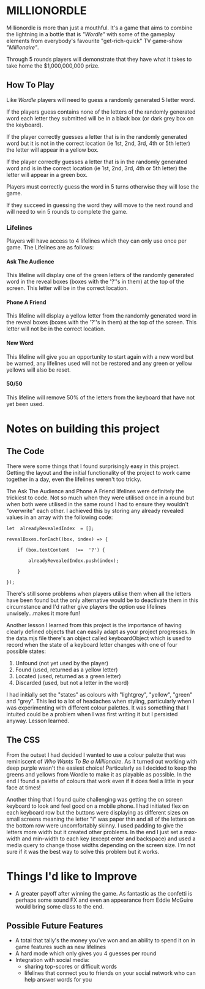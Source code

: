 # MILLIONORDLE

Millionordle is more than just a mouthful. It's a game that aims to combine the lightning in a bottle that is *"Wordle"* with some of the gameplay elements from everybody's favourite "get-rich-quick" TV game-show *"Millionaire"*.

Through 5 rounds players will demonstrate that they have what it takes to take home the $1,000,000,000 prize.

## How To Play

Like *Wordle* players will need to guess a randomly generated 5 letter word.

If the players guess contains none of the letters of the randomly generated word each letter they submitted will be in a black box (or dark grey box on the keyboard).

If the player correctly guesses a letter that is in the randomly generated word but it is not in the correct location (ie 1st, 2nd, 3rd, 4th or 5th letter) the letter will appear in a yellow box.

If the player correctly guesses a letter that is in the randomly generated word and is in the correct location (ie 1st, 2nd, 3rd, 4th or 5th letter) the letter will appear in a green box.

Players must correctly guess the word in 5 turns otherwise they will lose the game.

If they succeed in guessing the word they will move to the next round and will need to win 5 rounds to complete the game.

### Lifelines

Players will have access to 4 lifelines which they can only use once per game. The Lifelines are as follows:

#### Ask The Audience

This lifeline will display one of the green letters of the randomly generated word in the reveal boxes (boxes with the '?''s in them) at the top of the screen. This letter will be in the correct location.

#### Phone A Friend

This lifeline will display a yellow letter from the randomly generated word in the reveal boxes (boxes with the '?''s in them) at the top of the screen. This letter will not be in the correct location.

#### New Word

This lifeline will give you an opportunity to start again with a new word but be warned, any lifelines used will not be restored and any green or yellow yellows will also be reset.

#### 50/50

This lifeline will remove 50% of the letters from the keyboard that have not yet been used.

# Notes on building this project

## The Code

There were some things that I found surprisingly easy in this project. Getting the layout and the initial functionality of the project to work came together in a day, even the lifelines weren't too tricky.

The Ask The Audience and Phone A Friend lifelines were definitely the trickiest to code. Not so much when they were utilised once in a round but when both were utilised in the same round I had to ensure they wouldn't "overwrite" each other. I achieved this by storing any already revealed values in an array with the following code:

    let  alreadyRevealedIndex  = [];
    
    revealBoxes.forEach((box, index) => {
    
	    if (box.textContent  !==  '?') {
    
		    alreadyRevealedIndex.push(index);
    
	    }
    
    });

There's still some problems when players utilise them when all the letters have been found but the only alternative would be to deactivate them in this circumstance and I'd rather give players the option use lifelines unwisely...makes it more fun!

Another lesson I learned from this project is the importance of having clearly defined objects that can easily adapt as your project progresses. In the data.mjs file there's an object called keyboardObject which is used to record when the state of a keyboard letter changes with one of four possible states:

1. Unfound (not yet used by the player)
2. Found (used, returned as a yellow letter)
3. Located (used, returned as a green letter)
4. Discarded (used, but not a letter in the word)

I had initially set the "states" as colours with "lightgrey", "yellow", "green" and "grey". This led to a lot of headaches when styling, particularly when I was experimenting with different colour palettes. It was something that I intuited could be a problem when I was first writing it but I persisted anyway. Lesson learned.

## The CSS

From the outset I had decided I wanted to use a colour palette that was reminiscent of *Who Wants To Be a Millionaire*. As it turned out working with deep purple wasn't the easiest choice! Particularly as I decided to keep the greens and yellows from Wordle to make it as playable as possible. In the end I found a palette of colours that work even if it does feel a little in your face at times!

Another thing that I found quite challenging was getting the on screen keyboard to look and feel good on a mobile phone. I had initiated flex on each keyboard row but the buttons were displaying as different sizes on small screens meaning the letter "i" was paper thin and all of the letters on the bottom row were uncomfortably skinny. I used padding to give the letters more width but it created other problems. In the end I just set a max-width and min-width to each key (except enter and backspace) and used a media query to change those widths depending on the screen size. I'm not sure if it was the best way to solve this problem but it works.

# Things I'd like to Improve

- A greater payoff after winning the game. As fantastic as the confetti is perhaps some sound FX and even an appearance from Eddie McGuire would bring some class to the end.


## Possible Future Features
- A total that tally's the money you've won and an ability to spend it on in game features such as new lifelines
- A hard mode which only gives you 4 guesses per round
- Integration with social media:
	- sharing top-scores or difficult words
	- lifelines that connect you to friends on your social network who can help answer words for you